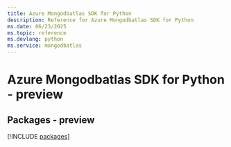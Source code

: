 ```yaml
---
title: Azure Mongodbatlas SDK for Python
description: Reference for Azure Mongodbatlas SDK for Python
ms.date: 06/23/2025
ms.topic: reference
ms.devlang: python
ms.service: mongodbatlas
---
```

# Azure Mongodbatlas SDK for Python - preview
## Packages - preview
[!INCLUDE [packages](mongodbatlas-index.md)]